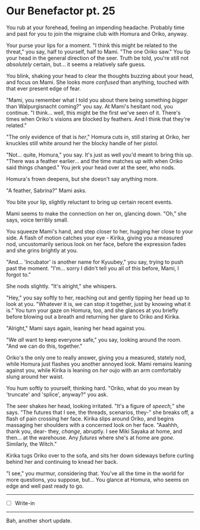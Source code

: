 # Our Benefactor pt. 25

You rub at your forehead, feeling an impending headache. Probably time and past for you to join the migraine club with Homura and Oriko, anyway.

Your purse your lips for a moment. "I think this might be related to the threat," you say, half to yourself, half to Mami. "The one Oriko saw." You tip your head in the general direction of the seer. Truth be told, you're still not *absolutely* certain, but... it seems a relatively safe guess.

You blink, shaking your head to clear the thoughts buzzing about your head, and focus on Mami. She looks more *confused* than anything, touched with that ever present edge of fear.

"Mami, you remember what I told you about there being something *bigger* than Walpurgisnacht coming?" you say. At Mami's hesitant nod, you continue. "I think... well, this might be the first we've seen of it. There's times when Oriko's visions are blocked by feathers. And I think that they're related."

"The only evidence of that is *her*," Homura cuts in, still staring at Oriko, her knuckles still white around her the blocky handle of her pistol.

"Not... quite, Homura," you say. It's just as well you'd meant to bring this up. "There was a feather earlier... and the time matches up with when Oriko said things changed." You jerk your head over at the seer, who nods.

Homura's frown deepens, but she doesn't say anything more.

"A feather, Sabrina?" Mami asks.

You bite your lip, slightly reluctant to bring up certain recent events.

Mami seems to make the connection on her on, glancing down. "Oh," she says, voice terribly small.

You squeeze Mami's hand, and step closer to her, hugging her close to your side. A flash of motion catches your eye - Kirika, giving you a measured nod, uncustomarily serious look on her face, before the expression fades and she grins brightly at you.

"And... 'Incubator' is another name for Kyuubey," you say, trying to push past the moment. "I'm... sorry I didn't tell you all of this before, Mami, I forgot to."

She nods slightly. "It's alright," she whispers.

"Hey," you say softly to her, reaching out and gently tipping her head up to look at you. "Whatever it is, we can stop it together, just by knowing what it is." You turn your gaze on Homura, too, and she glances at you briefly before blowing out a breath and returning her glare to Oriko and Kirika.

"Alright," Mami says again, leaning her head against you.

"We *all* want to keep everyone safe," you say, looking around the room. "And we can do this, together."

Oriko's the only one to really answer, giving you a measured, stately nod, while Homura just flashes you another annoyed look. Mami remains leaning against you, while Kirika is leaning on *her* oujo with an arm comfortably slung around her waist.

You hum softly to yourself, thinking hard. "Oriko, what do you mean by 'truncate' and 'splice', anyway?" you ask.

The seer shakes her head, looking irritated. "It's a figure of *speech,*" she says. "The futures that I see, the threads, scenarios, they-" she breaks off, a flash of pain crossing her face. Kirika slips around Oriko, and begins massaging her shoulders with a concerned look on her face. "Aaahhh, thank you, dear- they, *change*, abruptly. I see Miki Sayaka at home, and then... at the warehouse. Any *futures* where she's at home are *gone*. Similarly, the Witch."

Kirika tugs Oriko over to the sofa, and sits her down sideways before curling behind her and continuing to knead her back.

"I see," you murmur, considering that. You've all the time in the world for more questions, you suppose, but... You glance at Homura, who seems on edge and well past ready to go.

---

- [ ] Write-in

---

Bah, another short update.
